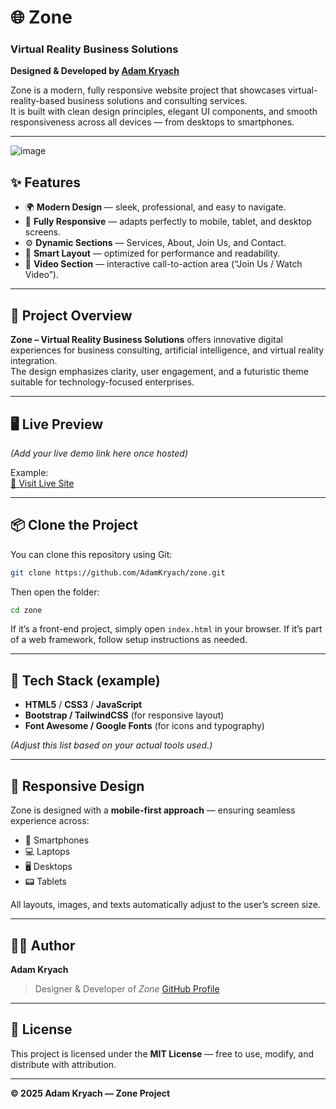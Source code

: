 # 🌐 Zone  

### Virtual Reality Business Solutions  
**Designed & Developed by [Adam Kryach](https://github.com/AdamKryach)**  

Zone is a modern, fully responsive website project that showcases virtual-reality-based business solutions and consulting services.  
It is built with clean design principles, elegant UI components, and smooth responsiveness across all devices — from desktops to smartphones.

---
![image](https://raw.githubusercontent.com/AdamKryach/zone/tree/main/screen/Capture%20d%E2%80%99%C3%A9cran%202025-10-04%20133845.png)
## ✨ Features

- 🌍 **Modern Design** — sleek, professional, and easy to navigate.  
- 📱 **Fully Responsive** — adapts perfectly to mobile, tablet, and desktop screens.  
- ⚙️ **Dynamic Sections** — Services, About, Join Us, and Contact.  
- 🧠 **Smart Layout** — optimized for performance and readability.  
- 🎥 **Video Section** — interactive call-to-action area (“Join Us / Watch Video”).  

---

## 🧩 Project Overview

**Zone – Virtual Reality Business Solutions** offers innovative digital experiences for business consulting, artificial intelligence, and virtual reality integration.  
The design emphasizes clarity, user engagement, and a futuristic theme suitable for technology-focused enterprises.

---

## 🖥️ Live Preview
*(Add your live demo link here once hosted)*  

Example:  
[🔗 Visit Live Site](https://your-domain-or-demo-link.com)

---

## 📦 Clone the Project

You can clone this repository using Git:

```bash
git clone https://github.com/AdamKryach/zone.git
````

Then open the folder:

```bash
cd zone
```

If it’s a front-end project, simply open `index.html` in your browser.
If it’s part of a web framework, follow setup instructions as needed.

---

## 🧱 Tech Stack (example)

* **HTML5** / **CSS3** / **JavaScript**
* **Bootstrap / TailwindCSS** (for responsive layout)
* **Font Awesome / Google Fonts** (for icons and typography)

*(Adjust this list based on your actual tools used.)*

---

## 📱 Responsive Design

Zone is designed with a **mobile-first approach** — ensuring seamless experience across:

* 📱 Smartphones
* 💻 Laptops
* 🖥️ Desktops
* 📟 Tablets

All layouts, images, and texts automatically adjust to the user’s screen size.

---

## 👨‍💻 Author

**Adam Kryach**

> Designer & Developer of *Zone*
> [GitHub Profile](https://github.com/AdamKryach)

---

## 📄 License

This project is licensed under the **MIT License** — free to use, modify, and distribute with attribution.

---

**© 2025 Adam Kryach — Zone Project**
